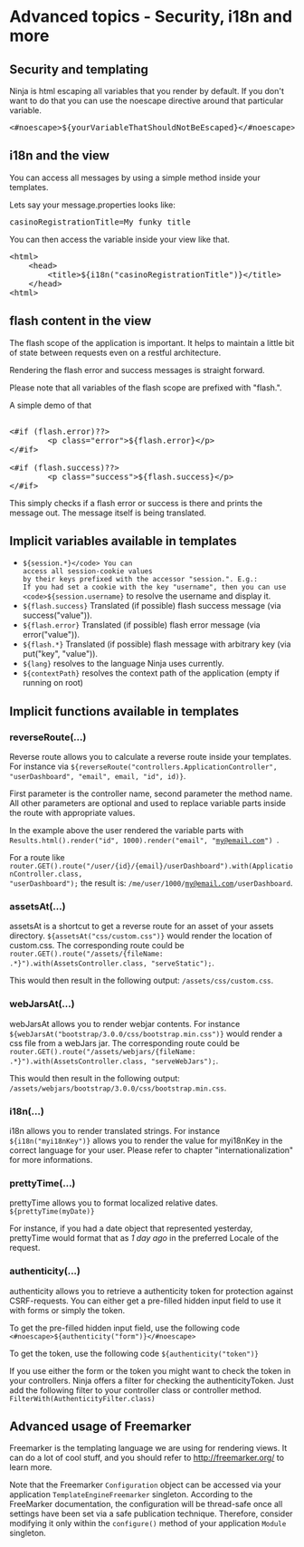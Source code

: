 Advanced topics - Security, i18n and more
=========================================

Security and templating
-----------------------

Ninja is html escaping all variables that you render by default. If you don't want to do that you
can use the noescape directive around that particular variable.
<pre class="prettyprint">
&lt;#noescape&gt;${yourVariableThatShouldNotBeEscaped}&lt;/#noescape&gt;
</pre>


i18n and the view
----------------

You can access all messages by using a simple method inside your templates.

Lets say your message.properties looks like:

<pre class="prettyprint">
casinoRegistrationTitle=My funky title
</pre>   

You can then access the variable inside your view like that.

<pre class="prettyprint">
&lt;html&gt;
    &lt;head&gt;
        &lt;title&gt;${i18n(&quot;casinoRegistrationTitle&quot;)}&lt;/title&gt;
    &lt;/head&gt;
&lt;html&gt;
</pre>

flash content in the view
-------------------------

The flash scope of the application is important. It helps to maintain
a little bit of state between requests even on
a restful architecture.

Rendering the flash error and success messages is straight forward.

Please note that all variables of the flash scope are prefixed with
"flash.".

A simple demo of that

<pre class="prettyprint"> 
&lt;#if (flash.error)??&gt;
        &lt;p class=&quot;error&quot;&gt;${flash.error}&lt;/p&gt;
&lt;/#if&gt;

&lt;#if (flash.success)??&gt;
        &lt;p class=&quot;success&quot;&gt;${flash.success}&lt;/p&gt;
&lt;/#if&gt;
</pre>

This simply checks if a flash error or success is there and prints the message out.
The message itself is being translated.



Implicit variables available in templates
-----------------------------------------

 * <code>${session.*}</code> You can access all session-cookie values 
   by their keys prefixed with the accessor "session.". E.g.: 
   If you had set a cookie with the key "username", then you can use 
   <code>${session.username}</code> to resolve the username and display it.
 * <code>${flash.success}</code> Translated (if possible) flash success message 
   (via success("value")).
 * <code>${flash.error}</code> Translated (if possible) flash error message 
   (via error("value")).
 * <code>${flash.*}</code> Translated (if possible) flash message with 
   arbitrary key (via put("key", "value")).
 * <code>${lang}</code> resolves to the language Ninja uses currently. 
 * <code>${contextPath}</code> resolves the context path of the application 
   (empty if running on root)

Implicit functions available in templates
-----------------------------------------

### reverseRoute(...)

Reverse route allows you to calculate a reverse route inside your templates.
For instance via <code>${reverseRoute("controllers.ApplicationController", 
"userDashboard", "email", email, "id", id)}</code>.

First parameter is the controller name, second parameter the method name. All
other parameters are optional and used to replace variable parts inside the route with
appropriate values. 

In the example above the user rendered the variable parts
with <code>Results.html().render("id", 1000).render("email", "my@email.com") </code>.

For a route like 
<code>router.GET().route("/user/{id}/{email}/userDashboard").with(ApplicationController.class, "userDashboard");</code> 
the result is: <code>/me/user/1000/my@email.com/userDashboard</code>.


### assetsAt(...)

assetsAt is a shortcut to get a reverse route for an asset of your assets directory.
<code>${assetsAt("css/custom.css")}</code> would render
the location of custom.css. The corresponding route could be 
<code>router.GET().route("/assets/{fileName: .*}").with(AssetsController.class, "serveStatic");</code>.

This would then result in the following output: <code>/assets/css/custom.css</code>.


### webJarsAt(...)

webJarsAt allows you to render webjar contents. For instance
<code>${webJarsAt("bootstrap/3.0.0/css/bootstrap.min.css")}</code> would render
a css file from a webJars jar. The corresponding route could be 
<code>router.GET().route("/assets/webjars/{fileName: .*}").with(AssetsController.class, "serveWebJars");</code>.

This would then result in the following output: <code>/assets/webjars/bootstrap/3.0.0/css/bootstrap.min.css</code>.

### i18n(...)

i18n allows you to render translated strings. For instance <code>${i18n(&quot;myi18nKey&quot;)}</code> allows
you to render the value for myi18nKey in the correct language for your user.
Please refer to chapter "internationalization" for more informations.


### prettyTime(...)

prettyTime allows you to format localized relative dates.
<code>${prettyTime(myDate)}</code>

For instance, if you had a date object that represented yesterday, prettyTime would format that as *1 day ago* in the
preferred Locale of the request.

### authenticity(...)

authenticity allows you to retrieve a authenticity token for protection against CSRF-requests. You can either get a pre-filled hidden input field to use it with forms or simply the token.

To get the pre-filled hidden input field, use the following code
<code><#noescape>${authenticity("form")}</#noescape></code>

To get the token, use the following code
<code>${authenticity("token")}</code>

If you use either the form or the token you might want to check the token in your controllers. Ninja offers a filter for checking the authenticityToken. Just add the following filter to your controller class or controller method.
<code>FilterWith(AuthenticityFilter.class)</code>

Advanced usage of Freemarker
----------------------------

Freemarker is the templating language we are using for rendering views. 
It can do a lot of cool stuff, and you should refer to http://freemarker.org/
to learn more.

Note that the Freemarker <code>Configuration</code> object can be accessed via your application <code>TemplateEngineFreemarker</code> singleton. According to the FreeMarker documentation, the configuration will be thread-safe once all settings have been set via a safe publication technique. Therefore, consider modifying it only within the <code>configure()</code> method of your application <code>Module</code> singleton.
